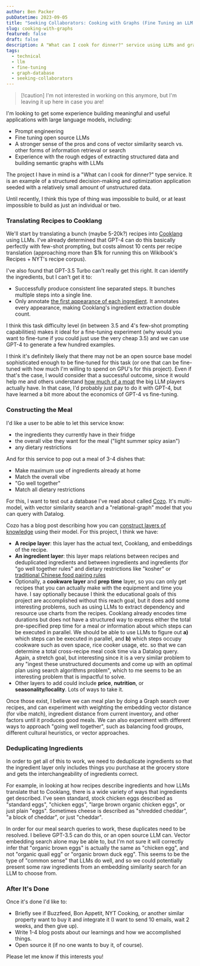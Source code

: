 ```yaml
---
author: Ben Packer
pubDatetime: 2023-09-05
title: "Seeking Collaborators: Cooking with Graphs (Fine Tuning an LLM + Graph Semantic Analysis)"
slug: cooking-with-graphs
featured: false
draft: false
description: A "What can I cook for dinner?" service using LLMs and graph databases
tags:
  - technical
  - llm
  - fine-tuning
  - graph-database
  - seeking-collaborators
---
```


> [!caution] I'm not interested in working on this anymore, but I'm leaving it up here in case you are!

I'm looking to get some experience building meaningful and useful applications with large language models, including:
- Prompt engineering
- Fine tuning open source LLMs
- A stronger sense of the pros and cons of vector similarity search vs. other forms of information retrieval or search
- Experience with the rough edges of extracting structured data and building semantic graphs with LLMs

The project I have in mind is a "What can I cook for dinner?" type service. It is an example of a structured decision-making and optimization application seeded with a relatively small amount of unstructured data.

Until recently, I think this type of thing was impossible to build, or at least impossible to build as just an individual or two.

### Translating Recipes to Cooklang

We'll start by translating a bunch (maybe 5-20k?) recipes into [Cooklang](https://cooklang.org/) using LLMs. I've already determined that GPT-4 can do this basically perfectly with few-shot prompting, but costs almost 10 cents per recipe translation (approaching more than $1k for running this on Wikibook's Recipes + NYT's recipe corpus). 

I've also found that GPT-3.5 Turbo can't really get this right. It can identify the ingredients, but I can't get it to:
- Successfully produce consistent line separated steps. It bunches multiple steps into a single line.
- Only annotate [the first appearance of each ingredient](https://cooklang.org/docs/best-practices/). It annotates every appearance, making Cooklang's ingredient extraction double count.

I think this task difficulty level (in between 3.5 and 4's few-shot prompting capabilities) makes it ideal for a fine-tuning experiment (why would you want to fine-tune if you could just use the very cheap 3.5) and we can use GPT-4 to generate a few hundred examples.

I think it's definitely likely that there may not be an open source base model sophisticated enough to be fine-tuned for this task (or one that can be fine-tuned with how much I'm willing to spend on GPU's for this project). Even if that's the case, I would consider that a successful outcome, since it would help me and others understand [how much of a moat](https://www.semianalysis.com/p/google-we-have-no-moat-and-neither) the big LLM players actually have. In that case, I'd probably just pay to do it with GPT-4, but have learned a bit more about the economics of GPT-4 vs fine-tuning.

### Constructing the Meal

I'd like a user to be able to let this service know:
- the ingredients they currently have in their fridge
- the overall vibe they want for the meal ("light summer spicy asian")
- any dietary restrictions

And for this service to pop out a meal of 3-4 dishes that:
- Make maximum use of ingredients already at home
- Match the overall vibe
- "Go well together"
- Match all dietary restrictions

For this, I want to test out a database I've read about called [Cozo](https://github.com/cozodb/cozo). It's multi-model, with vector similarity search and a "relational-graph" model that you can query with Datalog.

Cozo has a blog post describing how you can [construct layers of knowledge](https://docs.cozodb.org/en/latest/releases/v0.6.html) using their model. For this project, I think we have:
- **A recipe layer**: this layer has the actual text, Cooklang, and embeddings of the recipe.
- **An ingredient layer**: this layer maps relations between recipes and deduplicated ingredients and between ingredients and ingredients (for "go well together rules" and dietary restrictions like "kosher" or [traditional Chinese food pairing rules](https://www.farwestchina.com/blog/crazy-chinese-health-notice-answers/)
- Optionally, a **cookware layer** and **prep time** layer, so you can only get recipes that you can actually make with the equipment and time you have. I say optionally because I think the educational goals of this project are accomplished without this reach goal, but it does add some interesting problems, such as using LLMs to extract dependency and resource use charts from the recipes. Cooklang already encodes time durations but does not have a structured way to express either the total pre-specified prep time for a meal *or* information about which steps can be executed in parallel. We should be able to use LLMs to figure out **a)** which steps can be executed in parallel, and **b)** which steps occupy cookware such as oven space, rice cooker usage, etc. so that we can determine a total cross-recipe meal cook time via a Datalog query. Again, a stretch goal, but interesting since it is a very similar problem to any "ingest these unstructured documents and come up with an optimal plan using search algorithms problem", which to me seems to be an interesting problem that is impactful to solve.
- Other layers to add could include **price**, **nutrition**, or **seasonality/locality**. Lots of ways to take it.

Once those exist, I believe we can meal plan by doing a Graph search over recipes, and can experiment with weighting the embedding vector distance (for vibe match), ingredient distance from current inventory, and other factors until it produces good meals. We can also experiment with different ways to approach "going well together", such as balancing food groups, different cultural heuristics, or vector approaches.

### Deduplicating Ingredients

In order to get all of this to work, we need to deduplicate ingredients so that the ingredient layer only includes things you purchase at the grocery store and gets the interchangeability of ingredients correct.

For example, in looking at how recipes describe ingredients and how LLMs translate that to Cooklang, there is a wide variety of ways that ingredients get described. I've seen standard, stock chicken eggs described as "standard eggs", "chicken eggs", "large brown organic chicken eggs", or just plain "eggs". Sometimes cheese is described as "shredded cheddar", "a block of cheddar", or just "cheddar".

In order for our meal search queries to work, these duplicates need to be resolved. I believe GPT-3.5 can do this, or an open source LLM can. Vector embedding search alone may be able to, but I'm not sure it will correctly infer that "organic brown eggs" is actually the same as "chicken egg", and not "organic quail egg" or "organic brown duck egg". This seems to be the type of "common sense" that LLMs do well, and so we could potentially present some raw ingredients from an embedding similarity search for an LLM to choose from.

### After It's Done

Once it's done I'd like to:
- Briefly see if Buzzfeed, Bon Appetit, NYT Cooking, or another similar property want to buy it and integrate it (I want to send 10 emails, wait 2 weeks, and then give up).
- Write 1-4 blog posts about our learnings and how we accomplished things.
- Open source it (if no one wants to buy it, of course).

Please let me know if this interests you!
